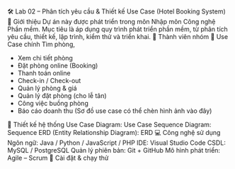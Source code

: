 🛠️ Lab 02 – Phân tích yêu cầu & Thiết kế Use Case (Hotel Booking System)
📌 Giới thiệu Dự án này được phát triển trong môn Nhập môn Công nghệ Phần mềm.
Mục tiêu là áp dụng quy trình phát triển phần mềm, từ phân tích yêu cầu, thiết kế, lập trình, kiểm thử và triển khai. 👥 Thành viên nhóm
🎯 Use Case chính
Tìm phòng,

- Xem chi tiết phòng
- Đặt phòng online (Booking)
- Thanh toán online
- Check-in / Check-out
- Quản lý phòng & giá
- Quản lý đặt phòng (cho lễ tân)
- Công việc buồng phòng
- Báo cáo doanh thu (Sơ đồ use case có thể chèn hình ảnh vào đây)

📐 Thiết kế hệ thống Use Case Diagram: Use Case Sequence Diagram: Sequence ERD (Entity Relationship Diagram): ERD 💻 Công nghệ sử dụng Ngôn ngữ: Java / Python / JavaScript / PHP IDE: Visual Studio Code CSDL: MySQL / PostgreSQL Quản lý phiên bản: Git + GitHub Mô hình phát triển: Agile – Scrum 🚀 Cài đặt & chạy thử
